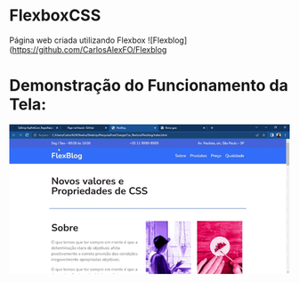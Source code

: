 # FlexboxCSS
Página web criada utilizando Flexbox
![Flexblog](https://github.com/CarlosAlexFO/Flexblog








# Demonstração do Funcionamento da Tela:

![Flexbox](https://github.com/CarlosAlexFO/FlexboxCSS/blob/main/Flexblog.gif)
